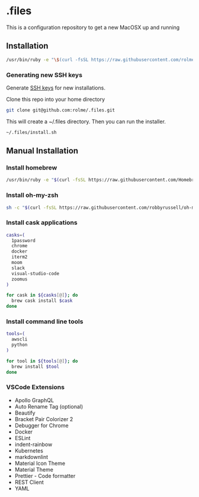 # .files

This is a configuration repository to get a new MacOSX up and running

## Installation

```zsh
/usr/bin/ruby -e "\$(curl -fsSL https://raw.githubusercontent.com/rolme/.files/feat/install-script/install)"
```

### Generating new SSH keys

Generate [SSH keys](https://help.github.com/articles/generating-a-new-ssh-key-and-adding-it-to-the-ssh-agent/) for new installations.

Clone this repo into your home directory

```zsh
git clone git@github.com:rolme/.files.git
```

This will create a ~/.files directory. Then you can run the installer.

```zsh
~/.files/install.sh
```

## Manual Installation

### Install homebrew

```sh
/usr/bin/ruby -e "$(curl -fsSL https://raw.githubusercontent.com/Homebrew/install/master/install)"
```

### Install oh-my-zsh

```sh
sh -c "$(curl -fsSL https://raw.githubusercontent.com/robbyrussell/oh-my-zsh/master/tools/install.sh)"
```

### Install cask applications

```sh
casks=(
  1password
  chrome
  docker
  iterm2
  moom
  slack
  visual-studio-code
  zoomus
)

for cask in ${casks[@]}; do
  brew cask install $cask
done
```

### Install command line tools

```sh
tools=(
  awscli
  python
)

for tool in ${tools[@]}; do
  brew install $tool
done
```

### VSCode Extensions

- Apollo GraphQL
- Auto Rename Tag (optional)
- Beautify
- Bracket Pair Colorizer 2
- Debugger for Chrome
- Docker
- ESLint
- indent-rainbow
- Kubernetes
- markdownlint
- Material Icon Theme
- Material Theme
- Prettier - Code formatter
- REST Client
- YAML
